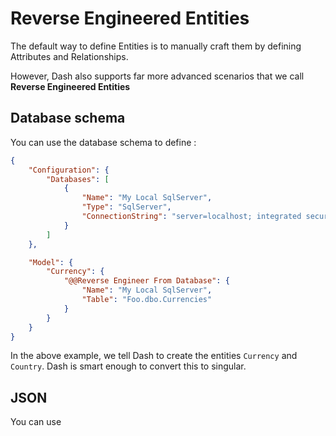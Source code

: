 # Reverse Engineered Entities

The default way to define Entities is to manually craft them by defining Attributes and Relationships.

However, Dash also supports far more advanced scenarios that we call **Reverse Engineered Entities**

## Database schema
You can use the database schema to define :

``` JSON
{
    "Configuration": {
        "Databases": [
            {
                "Name": "My Local SqlServer",
                "Type": "SqlServer",
                "ConnectionString": "server=localhost; integrated security=true;"
            }
        ]
    },

    "Model": {
        "Currency": {
            "@@Reverse Engineer From Database": {
                "Name": "My Local SqlServer",
                "Table": "Foo.dbo.Currencies"
            }
        }
    }
}
```

In the above example, we tell Dash to create the entities `Currency` and `Country`. Dash is smart enough to convert this to singular.

## JSON
You can use 
